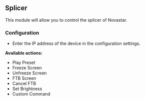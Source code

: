 ## Splicer

This module will allow you to control the splicer of Novastar.

### Configuration

- Enter the IP address of the device in the configuration settings.

**Available actions:**

- Play Preset
- Freeze Screen
- Unfreeze Screen
- FTB Screen
- Cancel FTB
- Set Brightness
- Custom Command
